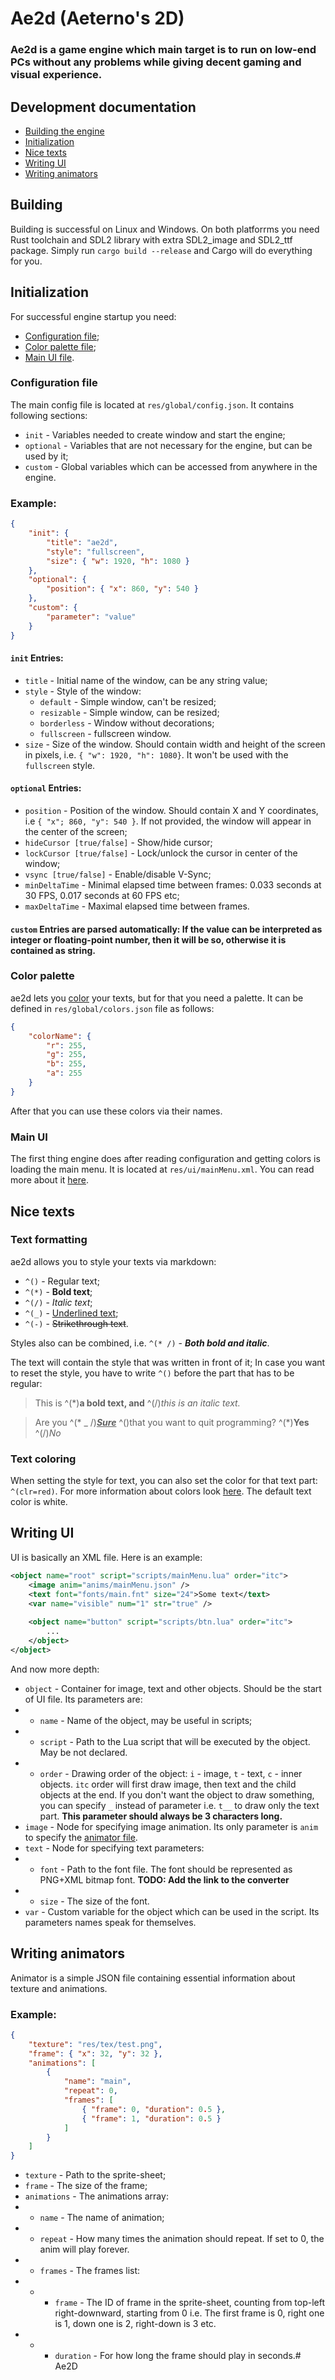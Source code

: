 # Ae2d (Aeterno's 2D)
### Ae2d is a game engine which main target is to run on low-end PCs without any problems while giving decent gaming and visual experience.

## Development documentation

- [Building the engine](#building)
- [Initialization](#initialization)
- [Nice texts](#nice-texts)
- [Writing UI](#writing-ui)
- [Writing animators](#writing-animators)

## Building
Building is successful on Linux and Windows. On both platforrms you need Rust toolchain and SDL2 library with extra SDL2_image and SDL2_ttf package. Simply run `cargo build --release` and Cargo will do everything for you.

## Initialization
For successful engine startup you need:
- [Configuration file](#configuration-file);
- [Color palette file](#color-palette);
- [Main UI file](#main-ui).


### Configuration file
The main config file is located at `res/global/config.json`. It contains following sections:
- `init` - Variables needed to create window and start the engine;
- `optional` - Variables that are not necessary for the engine, but can be used by it;
- `custom` - Global variables which can be accessed from anywhere in the engine.

### Example:
```json
{
	"init": {
		"title": "ae2d",
		"style": "fullscreen",
		"size": { "w": 1920, "h": 1080 }
	},
	"optional": {
		"position": { "x": 860, "y": 540 }
	},
	"custom": {
	    "parameter": "value"
	}
}
```

#### `init` Entries:
- `title` - Initial name of the window, can be any string value;
- `style` - Style of the window:
	- `default` - Simple window, can't be resized;
	- `resizable` - Simple window, can be resized;
	- `borderless` - Window without decorations;
	- `fullscreen` - fullscreen window.
- `size` - Size of the window. Should contain width and height of the screen in pixels, i.e. `{ "w": 1920, "h": 1080}`. It won't be used with the `fullscreen` style.
#### `optional` Entries:
- `position` - Position of the window. Should contain X and Y coordinates, i.e `{ "x"; 860, "y": 540 }`. If not provided, the window will appear in the center of the screen;
- `hideCursor [true/false]` - Show/hide cursor;
- `lockCursor [true/false]` - Lock/unlock the cursor in center of the window;
- `vsync [true/false]` - Enable/disable V-Sync;
- `minDeltaTime` - Minimal elapsed time between frames: 0.033 seconds at 30 FPS, 0.017 seconds at 60 FPS etc;
- `maxDeltaTime` - Maximal elapsed time between frames.
#### `custom` Entries are parsed automatically: If the value can be interpreted as integer or floating-point number, then it will be so, otherwise it is contained as string.

### Color palette
ae2d lets you [color](#text-coloring) your texts, but for that you need a palette. It can be defined in `res/global/colors.json` file as follows:

```json
{
	"colorName": {
		"r": 255,
		"g": 255,
		"b": 255,
		"a": 255
	}
}
```

After that you can use these colors via their names.

### Main UI

The first thing engine does after reading configuration and getting colors is loading the main menu. It is located at `res/ui/mainMenu.xml`. You can read more about it [here](#writing-ui).

## Nice texts

### Text formatting

ae2d allows you to style your texts via markdown:
- `^()` - Regular text;
- `^(*)` - **Bold text**;
- `^(/)` - *Italic text*;
- `^(_)` - <ins>Underlined text</ins>;
- `^(-)` - ~~Strikethrough text~~.

Styles also can be combined, i.e. `^(* /)` - ***Both bold and italic***.

The text will contain the style that was written in front of it; In case you want to reset the style, you have to write `^()` before the part that has to be regular:
> This is ^(*)**a bold text, and** ^(/)*this is an italic text.*

> Are you ^(* _ /)***<ins>Sure</ins>*** ^()that you want to quit programming? ^(*)**Yes** ^(/)*No*

### Text coloring

When setting the style for text, you can also set the color for that text part: `^(clr=red)`. For more information about colors look [here](#color-palette). The default text color is white.

## Writing UI
UI is basically an XML file. Here is an example:
```xml
<object name="root" script="scripts/mainMenu.lua" order="itc">
	<image anim="anims/mainMenu.json" />
	<text font="fonts/main.fnt" size="24">Some text</text>
	<var name="visible" num="1" str="true" />
	
	<object name="button" script="scripts/btn.lua" order="itc">
		...
	</object>
</object>
```

And now more depth:
- `object` - Container for image, text and other objects. Should be the start of UI file. Its parameters are:
- - `name` - Name of the object, may be useful in scripts;
- - `script` - Path to the Lua script that will be executed by the object. May be not declared.
- - `order` - Drawing order of the object: `i` - image, `t` - text, `c` - inner objects. `itc` order will first draw image, then text and the child objects at the end. If you don't want the object to draw something, you can specify `_` instead of parameter i.e. `t__` to draw only the text part. **This parameter should always be 3 characters long.**
- `image` - Node for specifying image animation. Its only parameter is `anim` to specify the [animator file](#writing-animators).
- `text` - Node for specifying text parameters:
- - `font` - Path to the font file. The font should be represented as PNG+XML bitmap font. **TODO: Add the link to the converter**
- - `size` - The size of the font.
- `var` - Custom variable for the object which can be used in the script. Its parameters names speak for themselves.

## Writing animators
Animator is a simple JSON file containing essential information about texture and animations.
### Example:
```json
{
	"texture": "res/tex/test.png",
	"frame": { "x": 32, "y": 32 },
	"animations": [
		{
			"name": "main",
			"repeat": 0,
			"frames": [
				{ "frame": 0, "duration": 0.5 },
				{ "frame": 1, "duration": 0.5 }
			]
		}
	]
}
```

- `texture` - Path to the sprite-sheet;
- `frame` - The size of the frame;
- `animations` - The animations array:
- - `name` - The name of animation;
- - `repeat` - How many times the animation should repeat. If set to 0, the anim will play forever.
- - `frames` - The frames list:
- - - `frame` - The ID of frame in the sprite-sheet, counting from top-left right-downward, starting from 0 i.e. The first frame is 0, right one is 1, down one is 2, right-down is 3 etc.
- - - `duration` - For how long the frame should play in seconds.# Ae2D
